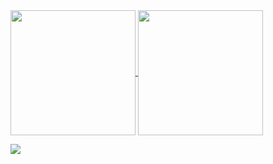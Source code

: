 <a href="https://github.com/anuraghazra/github-readme-stats">
  <img height="200" align="center" src="https://github-readme-stats.vercel.app/api?username=jieqiboh&theme=dracula&show_icons=true" />
</a>
<a href="https://github.com/anuraghazra/convoychat">
  <img height=200 align="center" src="https://github-readme-stats.vercel.app/api/top-langs?username=jieqiboh&layout=compact&langs_count=8&card_width=320&theme=dracula" />
</a>


![](https://komarev.com/ghpvc/?username=jieqiboh)
